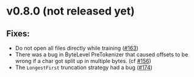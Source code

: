 # v0.8.0 (not released yet)

## Fixes:
- Do not open all files directly while training ([#163](https://github.com/huggingface/tokenizers/issues/163))
- There was a bug in ByteLevel PreTokenizer that caused offsets to be wrong if a char got split up
in multiple bytes. (cf [#156](https://github.com/huggingface/tokenizers/pull/156))
- The `LongestFirst` truncation strategy had a bug ([#174](https://github.com/huggingface/tokenizers/issues/174))
